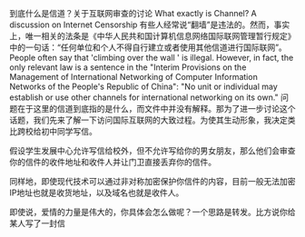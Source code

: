 到底什么是信道？关于互联网审查的讨论
What exactly is Channel? A discussion on Internet Censorship
有些人经常说“翻墙”是违法的。然而，事实上，唯一相关的法条是《中华人民共和国计算机信息网络国际联网管理暂行规定》中的一句话：“任何单位和个人不得自行建立或者使用其他信道进行国际联网”。
People often say that 'climbing over the wall ' is illegal. However, in fact, the only relevant law is a sentence in the "Interim Provisions on the Management of International Networking of Computer Information Networks of the People's Republic of China": "No unit or individual may establish or use other channels for international networking on its own."
问题在于这里的信道到底指的是什么，而文件中并没有解释。那为了进一步讨论这个话题，我们先来了解一下访问国际互联网的大致过程。为使其生动形象，我决定类比跨校给初中同学写信。

假设学生发展中心允许写信给校外，但不允许写给你的男女朋友，那么他们会审查你的信件的收件地址和收件人并让门卫直接丢弃你的信件。

同样地，即使现代技术可以通过非对称加密保护你信件的内容，目前一般无法加密IP地址也就是收货地址，以及域名也就是收件人。

即使说，爱情的力量是伟大的，你具体会怎么做呢？一个思路是转发。比方说你给某人写了一封信


<!--stackedit_data:
eyJoaXN0b3J5IjpbMTUxOTg2OTAwOSw0OTQ0NjI1MTYsLTg0Nz
IxMzkwNCwxMTM2NjY1NDU3XX0=
-->